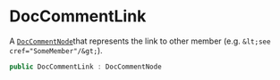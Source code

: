 # DocCommentLink
A [`DocCommentNode`](./DocCommentNode.md)that represents the link to other member (e.g. `&lt;see cref="SomeMember"/&gt;`).

```cs
public DocCommentLink : DocCommentNode
```

